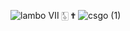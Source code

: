 ![lambo](https://user-images.githubusercontent.com/123539384/216864871-eaac8ed7-ced8-4578-9a25-563618aef079.gif) Ⅶ  🀧  ✟ 
 ![csgo (1)](https://user-images.githubusercontent.com/123539384/216866835-48251bac-2068-4242-8778-26924095335b.png)

